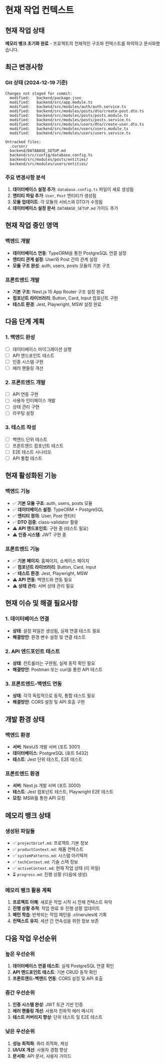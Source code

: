 # 현재 작업 컨텍스트

## 현재 작업 상태

**메모리 뱅크 초기화 완료** - 프로젝트의 전체적인 구조와 컨텍스트를 파악하고 문서화했습니다.

## 최근 변경사항

### Git 상태 (2024-12-19 기준)

```
Changes not staged for commit:
  modified:   backend/package.json
  modified:   backend/src/app.module.ts
  modified:   backend/src/modules/auth/auth.service.ts
  modified:   backend/src/modules/posts/dto/create-post.dto.ts
  modified:   backend/src/modules/posts/posts.module.ts
  modified:   backend/src/modules/posts/posts.service.ts
  modified:   backend/src/modules/users/dto/create-user.dto.ts
  modified:   backend/src/modules/users/users.module.ts
  modified:   backend/src/modules/users/users.service.ts

Untracked files:
  .cursor/
  backend/DATABASE_SETUP.md
  backend/src/config/database.config.ts
  backend/src/modules/posts/entities/
  backend/src/modules/users/entities/
```

### 주요 변경사항 분석

1. **데이터베이스 설정 추가**: `database.config.ts` 파일이 새로 생성됨
2. **엔티티 파일 추가**: `User`, `Post` 엔티티가 생성됨
3. **모듈 업데이트**: 각 모듈의 서비스와 DTO가 수정됨
4. **데이터베이스 설정 문서**: `DATABASE_SETUP.md` 가이드 추가

## 현재 작업 중인 영역

### 백엔드 개발

- **데이터베이스 연동**: TypeORM을 통한 PostgreSQL 연결 설정
- **엔티티 관계 설정**: User와 Post 간의 관계 설정
- **모듈 구조 완성**: auth, users, posts 모듈의 기본 구조

### 프론트엔드 개발

- **기본 구조**: Next.js 15 App Router 구조 설정 완료
- **컴포넌트 라이브러리**: Button, Card, Input 컴포넌트 구현
- **테스트 환경**: Jest, Playwright, MSW 설정 완료

## 다음 단계 계획

### 1. 백엔드 완성

- [ ] 데이터베이스 마이그레이션 실행
- [ ] API 엔드포인트 테스트
- [ ] 인증 시스템 구현
- [ ] 에러 핸들링 개선

### 2. 프론트엔드 개발

- [ ] API 연동 구현
- [ ] 사용자 인터페이스 개발
- [ ] 상태 관리 구현
- [ ] 라우팅 설정

### 3. 테스트 작성

- [ ] 백엔드 단위 테스트
- [ ] 프론트엔드 컴포넌트 테스트
- [ ] E2E 테스트 시나리오
- [ ] API 통합 테스트

## 현재 활성화된 기능

### 백엔드 기능

- ✅ **기본 모듈 구조**: auth, users, posts 모듈
- ✅ **데이터베이스 설정**: TypeORM + PostgreSQL
- ✅ **엔티티 정의**: User, Post 엔티티
- ✅ **DTO 검증**: class-validator 활용
- ⚠️ **API 엔드포인트**: 구현 중 (테스트 필요)
- ⚠️ **인증 시스템**: JWT 구현 중

### 프론트엔드 기능

- ✅ **기본 페이지**: 홈페이지, 쇼케이스 페이지
- ✅ **컴포넌트 라이브러리**: Button, Card, Input
- ✅ **테스트 환경**: Jest, Playwright, MSW
- ⚠️ **API 연동**: 백엔드와 연동 필요
- ⚠️ **상태 관리**: 서버 상태 관리 필요

## 현재 이슈 및 해결 필요사항

### 1. 데이터베이스 연결

- **상태**: 설정 파일은 생성됨, 실제 연결 테스트 필요
- **해결방안**: 환경 변수 설정 및 연결 테스트

### 2. API 엔드포인트 테스트

- **상태**: 컨트롤러는 구현됨, 실제 동작 확인 필요
- **해결방안**: Postman 또는 curl을 통한 API 테스트

### 3. 프론트엔드-백엔드 연동

- **상태**: 각각 독립적으로 동작, 통합 테스트 필요
- **해결방안**: CORS 설정 및 API 호출 구현

## 개발 환경 상태

### 백엔드 환경

- **서버**: NestJS 개발 서버 (포트 3001)
- **데이터베이스**: PostgreSQL (포트 5432)
- **테스트**: Jest 단위 테스트, E2E 테스트

### 프론트엔드 환경

- **서버**: Next.js 개발 서버 (포트 3000)
- **테스트**: Jest 컴포넌트 테스트, Playwright E2E 테스트
- **모킹**: MSW를 통한 API 모킹

## 메모리 뱅크 상태

### 생성된 파일들

- ✅ `projectbrief.md`: 프로젝트 기본 정보
- ✅ `productContext.md`: 제품 컨텍스트
- ✅ `systemPatterns.md`: 시스템 아키텍처
- ✅ `techContext.md`: 기술 스택 정보
- ✅ `activeContext.md`: 현재 작업 상태 (이 파일)
- ⏳ `progress.md`: 진행 상황 (다음에 생성)

### 메모리 뱅크 활용 계획

1. **프로젝트 이해**: 새로운 작업 시작 시 전체 컨텍스트 파악
2. **진행 상황 추적**: 작업 완료 후 진행 상황 업데이트
3. **패턴 학습**: 반복되는 작업 패턴을 .clinerules에 기록
4. **컨텍스트 유지**: 세션 간 연속성을 위한 정보 보존

## 다음 작업 우선순위

### 높은 우선순위

1. **데이터베이스 연결 테스트**: 실제 PostgreSQL 연결 확인
2. **API 엔드포인트 테스트**: 기본 CRUD 동작 확인
3. **프론트엔드-백엔드 연동**: CORS 설정 및 API 호출

### 중간 우선순위

1. **인증 시스템 완성**: JWT 토큰 기반 인증
2. **에러 핸들링 개선**: 사용자 친화적 에러 메시지
3. **테스트 커버리지 향상**: 단위 테스트 및 E2E 테스트

### 낮은 우선순위

1. **성능 최적화**: 쿼리 최적화, 캐싱
2. **UI/UX 개선**: 사용자 경험 향상
3. **문서화**: API 문서, 사용자 가이드
